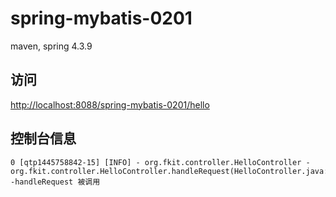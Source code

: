 # spring-mybatis-0201
maven, spring 4.3.9


访问
----------

[http://localhost:8088/spring-mybatis-0201/hello](http://localhost:8088/spring-mybatis-0201/hello)





控制台信息
----------


	
	0 [qtp1445758842-15] [INFO] - org.fkit.controller.HelloController -org.fkit.controller.HelloController.handleRequest(HelloController.java:31) -handleRequest 被调用



